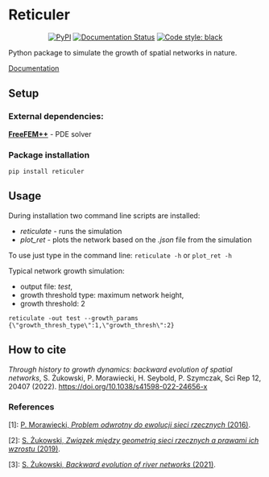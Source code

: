 # Reticuler

<p align="center">
<a href="https://pypi.org/project/reticuler/"><img alt="PyPI" src="https://img.shields.io/pypi/v/reticuler"></a>
<a href='https://reticuler.readthedocs.io/en/latest/?badge=latest'><img src='https://readthedocs.org/projects/reticuler/badge/?version=latest' alt='Documentation Status'/></a>
<a href="https://github.com/psf/black"><img alt="Code style: black" src="https://img.shields.io/badge/code%20style-black-000000.svg"></a>
</p>

Python package to simulate the growth of spatial networks in nature.

[Documentation](https://reticuler.readthedocs.io/en/latest/)

## Setup

### External dependencies:
[__FreeFEM++__](https://freefem.org/) - PDE solver

### Package installation
```
pip install reticuler
```

## Usage

During installation two command line scripts are installed:
- *reticulate* - runs the simulation
- *plot_ret* - plots the network based on the *.json* file from the simulation

To use just type in the command line:
`reticulate -h`
or
`plot_ret -h`

Typical network growth simulation:
- output file: *test*,
- growth threshold type: maximum network height,
- growth threshold: 2
```
reticulate -out test --growth_params {\"growth_thresh_type\":1,\"growth_thresh\":2}
```

## How to cite
*Through history to growth dynamics: backward evolution of spatial networks*, S. Żukowski, P. Morawiecki, H. Seybold, P. Szymczak, Sci Rep 12, 20407 (2022). https://doi.org/10.1038/s41598-022-24656-x

### References
[1]: [P. Morawiecki, *Problem odwrotny do ewolucji sieci rzecznych* (2016)](http://www.fuw.edu.pl/~piotrek/theses/PMorawiecki.pdf).

[2]: [S. Żukowski, *Związek między geometrią sieci rzecznych a prawami ich wzrostu* (2019)](http://www.fuw.edu.pl/~piotrek/theses/SZukowski.pdf).

[3]: [S. Żukowski, *Backward evolution of river networks* (2021)](http://www.fuw.edu.pl/~piotrek/theses/SZukowski2.pdf).